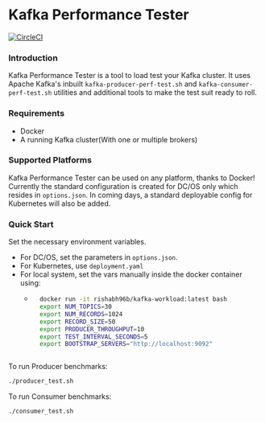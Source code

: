 # Kafka Performance Tester
[![CircleCI](https://circleci.com/gh/rishabh96b/kafka-perf-test.svg?style=svg)](https://circleci.com/gh/rishabh96b/kafka-perf-test)

### Introduction ###
Kafka Performance Tester is a tool to load test your Kafka cluster. It uses Apache Kafka's inbuilt `kafka-producer-perf-test.sh` and `kafka-consumer-perf-test.sh` utilities and additional tools to make the test suit ready to roll.

### Requirements ###
- Docker
- A running Kafka cluster(With one or multiple brokers)

### Supported Platforms ###
Kafka Performance Tester can be used on any platform, thanks to Docker! Currently the standard configuration is created for DC/OS only which resides in `options.json`. In coming days, a standard deployable config for Kubernetes will also be added.

### Quick Start ###
Set the necessary environment variables.
- For DC/OS, set the parameters in `options.json`.
- For Kubernetes, use `deployment.yaml`
- For local system, set the vars manually inside the docker container using:
	- ```bash
		docker run -it rishabh96b/kafka-workload:latest bash
		export NUM_TOPICS=30
		export NUM_RECORDS=1024
		export RECORD_SIZE=50
		export PRODUCER_THROUGHPUT=10
		export TEST_INTERVAL_SECONDS=5
		export BOOTSTRAP_SERVERS="http://localhost:9092"
	```

To run Producer benchmarks:
```bash
./producer_test.sh
```
To run Consumer benchmarks:
```bash
./consumer_test.sh
```
